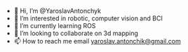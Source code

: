 - 👋 Hi, I’m @YaroslavAntonchyk
- 👀 I’m interested in robotic, computer vision and BCI
- 🌱 I’m currently learning ROS
- 💞️ I’m looking to collaborate on 3d mapping
- 📫 How to reach me email yaroslav.antonchik@gmail.com

<!---
YaroslavAntonchyk/YaroslavAntonchyk is a ✨ special ✨ repository because its `README.md` (this file) appears on your GitHub profile.
You can click the Preview link to take a look at your changes.
--->
